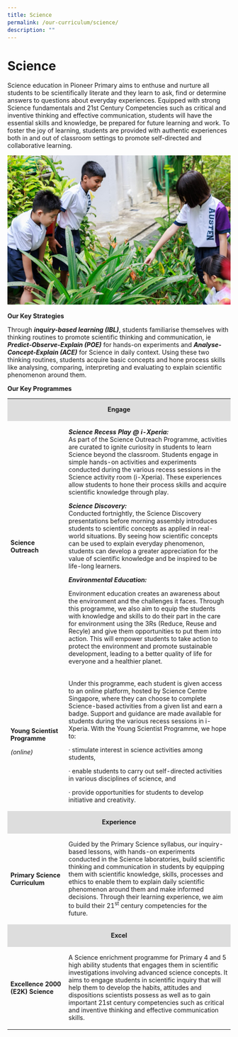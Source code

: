 ```yaml
---
title: Science
permalink: /our-curriculum/science/
description: ""
---
```

# Science

Science education in Pioneer Primary aims to enthuse and nurture all students to be scientifically literate and they learn to ask, find or determine answers to questions about everyday experiences.  Equipped with strong Science fundamentals and 21st Century Competencies such as critical and inventive thinking and effective communication, students will have the essential skills and knowledge, be prepared for future learning and work. To foster the joy of learning, students are provided with authentic experiences both in and out of classroom settings to promote self-directed and collaborative learning.

![](/images/Science.jpg)

**Our Key Strategies**

Through ***inquiry-based learning (IBL)***, students familiarise themselves with thinking routines to promote scientific thinking and communication, ie ***Predict-Observe-Explain (POE)*** for hands-on experiments and ***Analyse-Concept-Explain (ACE)*** for Science in daily context. Using these two thinking routines, students acquire basic concepts and hone process skills like analysing, comparing, interpreting and evaluating to explain scientific phenomenon around them. 

**Our Key Programmes**

<table width="98%">
<tbody>
<tr>
<td style="background-color: #dddddd; width: 100%;" colspan="2" width="100%">
<p style="text-align: center;"><strong>Engage</strong></p>
</td>
</tr>
<tr>
<td width="26%">
<p><strong>Science Outreach</strong></p>
</td>
<td width="74%">
	<p><strong><em>Science Recess Play @ i-Xperia: </em></strong><br> As part of the Science Outreach Programme, activities are curated to ignite curiosity in students to learn Science beyond the classroom. Students engage in simple hands-on activities and experiments conducted during the various recess sessions in the Science activity room (i-Xperia). These experiences allow students to hone their process skills and acquire scientific knowledge through play.</p>
<p><strong><em>Science Discovery: </em></strong><br>Conducted fortnightly, the Science Discovery presentations before morning assembly introduces students to scientific concepts as applied in real-world situations. By seeing how scientific concepts can be used to explain everyday phenomenon, students can develop a greater appreciation for the value of scientific knowledge and be inspired to be life-long learners.</p>
<p><strong><em>Environmental Education: </em></strong></p>
<p>Environment education creates an awareness about the environment and the challenges it faces. Through this programme, we also aim to equip the students with knowledge and skills to do their part in the care for environment using the 3Rs (Reduce, Reuse and Recyle) and give them opportunities to put them into action. This will empower students to take action to protect the environment and promote sustainable development, leading to a better quality of life for everyone and a healthier planet.</p>
</td>
</tr>
<tr>
<td width="26%">
<p><strong>Young Scientist Programme</strong></p>
<p><em>(online)</em></p>
</td>
<td width="74%">
<p>Under this programme, each student is given access to an online platform, hosted by Science Centre Singapore, where they can choose to complete Science-based activities from a given list and earn a badge. Support and guidance are made available for students during the various recess sessions in i-Xperia. With the Young Scientist Programme, we hope to:</p>
<p>&middot; stimulate interest in science activities among students,</p>
<p>&middot; enable students to carry out self-directed activities in various disciplines of science, and</p>
<p>&middot; provide opportunities for students to develop initiative and creativity.</p>
</td>
</tr>
<tr>
<td style="background-color: #dddddd; width: 100%;" colspan="2" width="100%">
<p style="text-align: center;"><strong>Experience</strong></p>
</td>
</tr>
<tr>
<td width="26%">
<p><strong>Primary Science Curriculum</strong></p>
</td>
<td width="74%">
<p>Guided by the Primary Science syllabus, our inquiry-based lessons, with hands-on experiments conducted in the Science laboratories, build scientific thinking and communication in students by equipping them with scientific knowledge, skills, processes and ethics to enable them to explain daily scientific phenomenon around them and make informed decisions. Through their learning experience, we aim to build their 21<sup>st</sup> century competencies for the future.</p>
</td>
</tr>
<tr>
<td style="background-color: #dddddd; width: 100%;" colspan="2" width="100%">
<p style="text-align: center;"><strong>Excel</strong></p>
</td>
</tr>
<tr>
<td width="26%">
<p><strong>Excellence 2000 (E2K) Science</strong></p>
</td>
<td width="74%">
<p>A Science enrichment programme for Primary 4 and 5 high ability students that engages them in scientific investigations involving advanced science concepts. It aims to engage students in scientific inquiry that will help them to develop the habits, attitudes and dispositions scientists possess as well as to gain important 21st century competencies such as critical and inventive thinking and effective communication skills.</p>
</td>
</tr>
</tbody>
</table>